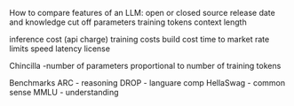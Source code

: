 How to compare features of an LLM:
open or closed source
release date and knowledge cut off
parameters
training tokens
context length

inference cost (api charge)
training  costs
build cost
time to market
rate limits
speed
latency
license

Chincilla
-number of parameters proportional to number of training tokens

Benchmarks
ARC - reasoning
DROP - languare comp
HellaSwag - common sense
MMLU - understanding